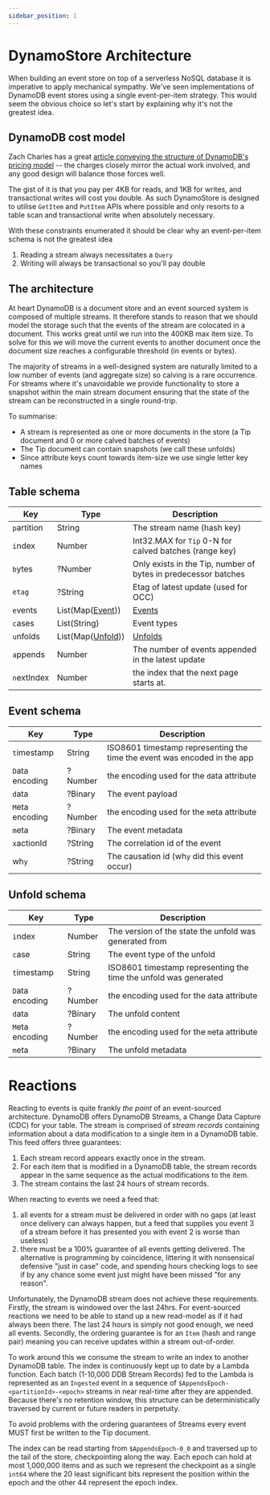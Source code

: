 ```yaml
---
sidebar_position: 1
---
```


# DynamoStore Architecture

When building an event store on top of a serverless NoSQL database it is
imperative to apply mechanical sympathy. We've seen implementations of DynamoDB
event stores using a single event-per-item strategy. This would seem the obvious
choice so let's start by explaining why it's not the greatest idea.

## DynamoDB cost model

Zach Charles has a great [article conveying the structure of DynamoDB's pricing
model](https://zaccharles.medium.com/calculating-a-dynamodb-items-size-and-consumed-capacity-d1728942eb7c)
-- the charges closely mirror the actual work involved, and any good design
will balance those forces well.

The gist of it is that you pay per 4KB for reads, and 1KB for writes, and
transactional writes will cost you double. As such DynamoStore is designed to
utilise `GetItem` and `PutItem` APIs where possible and only resorts to a table
scan and transactional write when absolutely necessary.

With these constraints enumerated it should be clear why an event-per-item
schema is not the greatest idea

1. Reading a stream always necessitates a `Query`
2. Writing will always be transactional so you'll pay double

## The architecture

At heart DynamoDB is a document store and an event sourced system is composed
of multiple streams. It therefore stands to reason that we should model the
storage such that the events of the stream are colocated in a document. This
works great until we run into the 400KB max item size. To solve for this we
will move the current events to another document once the document size reaches
a configurable threshold (in events or bytes).

The majority of streams in a well-designed system are naturally limited to a
low number of events (and aggregate size) so calving is a rare occurrence. For
streams where it's unavoidable we provide functionality to store a snapshot
within the main stream document ensuring that the state of the stream can be
reconstructed in a single round-trip.

To summarise:

- A stream is represented as one or more documents in the store (a Tip document
  and 0 or more calved batches of events)
- The Tip document can contain snapshots (we call these unfolds)
- Since attribute keys count towards item-size we use single letter key names

## Table schema

| Key         | Type                                | Description                                                    |
| ----------- | ----------------------------------- | -------------------------------------------------------------- |
| `p`artition | String                              | The stream name (hash key)                                     |
| `i`ndex     | Number                              | Int32.MAX for `Tip` 0-N for calved batches (range key)         |
| `b`ytes     | ?Number                             | Only exists in the Tip, number of bytes in predecessor batches |
| `etag`      | ?String                             | Etag of latest update (used for OCC)                           |
| `e`vents    | List(Map([Event](#event-schema)))   | [Events](#event-schema)                                        |
| `c`ases     | List(String)                        | Event types                                                    |
| `u`nfolds   | List(Map([Unfold](#unfold-schema))) | [Unfolds](#unfold-schema)                                      |
| `a`ppends   | Number                              | The number of events appended in the latest update             |
| `n`extIndex | Number                              | the index that the next page starts at.                        |

<h2 id="event-schema">Event schema</h2>

| Key             | Type    | Description                                                              |
| --------------- | ------- | ------------------------------------------------------------------------ |
| `t`imestamp     | String  | ISO8601 timestamp representing the time the event was encoded in the app |
| `D`ata encoding | ?Number | the encoding used for the `d`ata attribute                               |
| `d`ata          | ?Binary | The event payload                                                        |
| `M`eta encoding | ?Number | the encoding used for the `m`eta attribute                               |
| `m`eta          | ?Binary | The event metadata                                                       |
| `x`actionId     | ?String | The correlation id of the event                                          |
| wh`y`           | ?String | The causation id (wh`y` did this event occur)                            |

<h2 id="unfold-schema">Unfold schema</h2>

| Key             | Type    | Description                                                      |
| --------------- | ------- | ---------------------------------------------------------------- |
| `i`ndex         | Number  | The version of the state the unfold was generated from           |
| `c`ase          | String  | The event type of the unfold                                     |
| `t`imestamp     | String  | ISO8601 timestamp representing the time the unfold was generated |
| `D`ata encoding | ?Number | the encoding used for the `d`ata attribute                       |
| `d`ata          | ?Binary | The unfold content                                               |
| `M`eta encoding | ?Number | the encoding used for the `m`eta attribute                       |
| `m`eta          | ?Binary | The unfold metadata                                              |

# Reactions

Reacting to events is quite frankly _the point_ of an event-sourced
architecture. DynamoDB offers DynamoDB Streams, a Change Data Capture (CDC) for
your table. The stream is comprised of _stream records_ containing information
about a data modification to a single item in a DynamoDB table. This feed offers
three guarantees:

1. Each stream record appears exactly once in the stream.
2. For each item that is modified in a DynamoDB table, the stream records appear
   in the same sequence as the actual modifications to the item.
3. The stream contains the last 24 hours of stream records.

When reacting to events we need a feed that:

1. all events for a stream must be delivered in order with no gaps (at least
   once delivery can always happen, but a feed that supplies you event 3 of a
   stream before it has presented you with event 2 is worse than useless)
2. there must be a 100% guarantee of all events getting delivered. The
   alternative is programming by coincidence, littering it with nonsensical
   defensive "just in case" code, and spending hours checking logs to see if by
   any chance some event just might have been missed "for any reason".

Unfortunately, the DynamoDB stream does not achieve these requirements. Firstly,
the stream is windowed over the last 24hrs. For event-sourced reactions we need
to be able to stand up a new read-model as if it had always been there. The last
24 hours is simply not good enough, we need all events. Secondly, the ordering
guarantee is for an `Item` (hash and range pair) meaning you can receive updates
within a stream out-of-order.

To work around this we consume the stream to write an index to another DynamoDB
table. The index is continuously kept up to date by a Lambda function. Each
batch (1-10,000 DDB Stream Records) fed to the Lambda is represented as an
`Ingested` event in a sequence of `$AppendsEpoch-<partitionId>-<epoch>` streams
in near real-time after they are appended. Because there's no retention window,
this structure can be deterministically traversed by current or future readers
in perpetuity. 

To avoid problems with the ordering guarantees of Streams every event MUST first
be written to the Tip document.

The index can be read starting from `$AppendsEpoch-0_0` and traversed up to the
tail of the store, checkpointing along the way. Each epoch can hold at most
1,000,000 items and as such we represent the checkpoint as a single `int64`
where the 20 least significant bits represent the position within the epoch and
the other 44 represent the epoch index.
